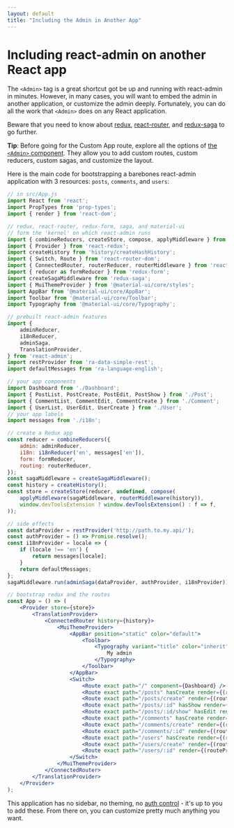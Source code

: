 ```yaml
---
layout: default
title: "Including the Admin in Another App"
---
```


# Including react-admin on another React app

The `<Admin>` tag is a great shortcut got be up and running with react-admin in minutes. However, in many cases, you will want to embed the admin in another application, or customize the admin deeply. Fortunately, you can do all the work that `<Admin>` does on any React application.

Beware that you need to know about [redux](http://redux.js.org/), [react-router](https://github.com/reactjs/react-router), and [redux-saga](https://github.com/yelouafi/redux-saga) to go further.

**Tip**: Before going for the Custom App route, explore all the options of [the `<Admin>` component](./Admin.html). They allow you to add custom routes, custom reducers, custom sagas, and customize the layout.

Here is the main code for bootstrapping a barebones react-admin application with 3 resources: `posts`, `comments`, and `users`:

```jsx
// in src/App.js
import React from 'react';
import PropTypes from 'prop-types';
import { render } from 'react-dom';

// redux, react-router, redux-form, saga, and material-ui
// form the 'kernel' on which react-admin runs
import { combineReducers, createStore, compose, applyMiddleware } from 'redux';
import { Provider } from 'react-redux';
import createHistory from 'history/createHashHistory';
import { Switch, Route } from 'react-router-dom';
import { ConnectedRouter, routerReducer, routerMiddleware } from 'react-router-redux';
import { reducer as formReducer } from 'redux-form';
import createSagaMiddleware from 'redux-saga';
import { MuiThemeProvider } from '@material-ui/core/styles';
import AppBar from '@material-ui/core/AppBar';
import Toolbar from '@material-ui/core/Toolbar';
import Typography from '@material-ui/core/Typography';

// prebuilt react-admin features
import {
    adminReducer,
    i18nReducer,
    adminSaga,
    TranslationProvider,
} from 'react-admin';
import restProvider from 'ra-data-simple-rest';
import defaultMessages from 'ra-language-english';

// your app components
import Dashboard from './Dashboard';
import { PostList, PostCreate, PostEdit, PostShow } from './Post';
import { CommentList, CommentEdit, CommentCreate } from './Comment';
import { UserList, UserEdit, UserCreate } from './User';
// your app labels
import messages from './i18n';

// create a Redux app
const reducer = combineReducers({
    admin: adminReducer,
    i18n: i18nReducer('en', messages['en']),
    form: formReducer,
    routing: routerReducer,
});
const sagaMiddleware = createSagaMiddleware();
const history = createHistory();
const store = createStore(reducer, undefined, compose(
    applyMiddleware(sagaMiddleware, routerMiddleware(history)),
    window.devToolsExtension ? window.devToolsExtension() : f => f,
));

// side effects
const dataProvider = restProvider('http://path.to.my.api/');
const authProvider = () => Promise.resolve();
const i18nProvider = locale => {
    if (locale !== 'en') {
        return messages[locale];
    }
    return defaultMessages;
};
sagaMiddleware.run(adminSaga(dataProvider, authProvider, i18nProvider));

// bootstrap redux and the routes
const App = () => (
    <Provider store={store}>
        <TranslationProvider>
            <ConnectedRouter history={history}>
                <MuiThemeProvider>
                    <AppBar position="static" color="default">
                        <Toolbar>
                            <Typography variant="title" color="inherit">
                                My admin
                            </Typography>
                        </Toolbar>
                    </AppBar>
                    <Switch>
                        <Route exact path="/" component={Dashboard} />
                        <Route exact path="/posts" hasCreate render={(routeProps) => <PostList resource="posts" {...routeProps} />} />
                        <Route exact path="/posts/create" render={(routeProps) => <PostCreate resource="posts" {...routeProps} />} />
                        <Route exact path="/posts/:id" hasShow render={(routeProps) => <PostEdit resource="posts" {...routeProps} />} />
                        <Route exact path="/posts/:id/show" hasEdit render={(routeProps) => <PostShow resource="posts" {...routeProps} />} />
                        <Route exact path="/comments" hasCreate render={(routeProps) => <CommentList resource="comments" {...routeProps} />} />
                        <Route exact path="/comments/create" render={(routeProps) => <CommentCreate resource="comments" {...routeProps} />} />
                        <Route exact path="/comments/:id" render={(routeProps) => <CommentEdit resource="comments" {...routeProps} />} />
                        <Route exact path="/users" hasCreate render={(routeProps) => <UsersList resource="users" {...routeProps} />} />
                        <Route exact path="/users/create" render={(routeProps) => <UsersCreate resource="users" {...routeProps} />} />
                        <Route exact path="/users/:id" render={(routeProps) => <UsersEdit resource="users" {...routeProps} />} />
                    </Switch>
                </MuiThemeProvider>
            </ConnectedRouter>
        </TranslationProvider>
    </Provider>
);
```

This application has no sidebar, no theming, no [auth control](./Authentication.html#restricting-access-to-a-custom-page) - it's up to you to add these. From there on, you can customize pretty much anything you want.
